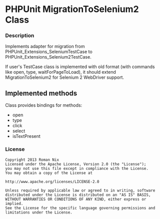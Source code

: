 PHPUnit MigrationToSelenium2 Class
==========================

### Description

Implements adapter for migration from PHPUnit_Extensions_SeleniumTestCase
to PHPUnit_Extensions_Selenium2TestCase.

If user's TestCase class is implemented with old format 
(with commands like open, type, waitForPageToLoad), 
it should extend MigrationToSelenium2 for Selenium 2 WebDriver support.


## Implemented methods

Class provides bindings for methods:

* open
* type
* click
* select
* isTextPresent

### License
    Copyright 2013 Roman Nix
    Licensed under the Apache License, Version 2.0 (the "License");
    you may not use this file except in compliance with the License.
    You may obtain a copy of the License at
    
    http://www.apache.org/licenses/LICENSE-2.0
    
    Unless required by applicable law or agreed to in writing, software
    distributed under the License is distributed on an "AS IS" BASIS,
    WITHOUT WARRANTIES OR CONDITIONS OF ANY KIND, either express or implied.
    See the License for the specific language governing permissions and
    limitations under the License.

